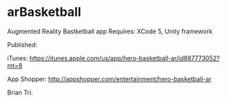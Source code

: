 arBasketball
============

Augmented Reality Bastketball app
Requires: XCode 5, Unity framework

Published:

iTunes: https://itunes.apple.com/us/app/hero-basketball-ar/id887773052?mt=8 

App Shopper: http://appshopper.com/entertainment/hero-basketball-ar

Brian Tri.
